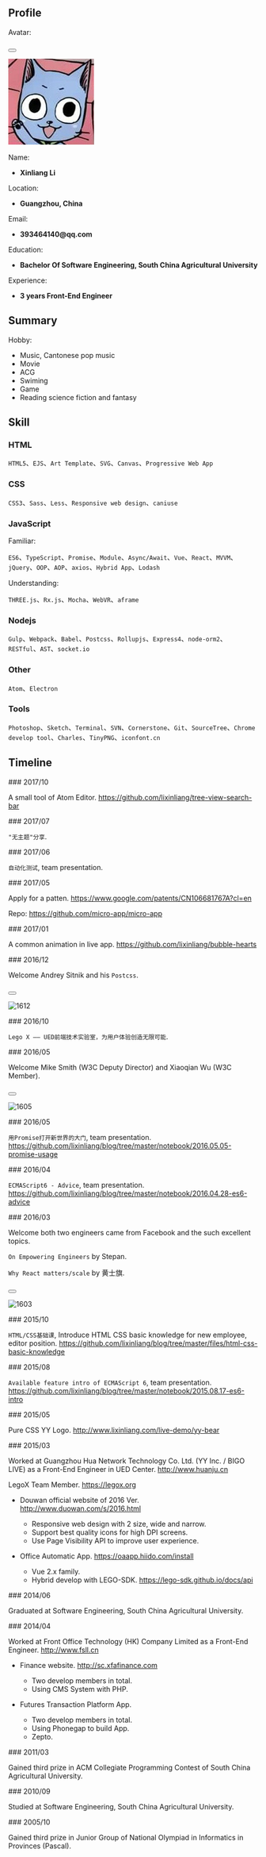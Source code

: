 <p lang="en"></p>

## Profile

Avatar:

<button class="docute-button docute-button-success" data-action="view-picture"></button>

![avatar](./img/avatar.jpg)

Name:

* __Xinliang Li__

Location:

* __Guangzhou, China__

Email:

* __393464140@qq.com__

Education:

* __Bachelor Of Software Engineering, South China Agricultural University__

Experience:

* __3 years Front-End Engineer__

## Summary

Hobby:

* Music, Cantonese pop music
* Movie
* ACG
* Swiming
* Game
* Reading science fiction and fantasy

## Skill

### HTML

`HTML5`、`EJS`、`Art Template`、`SVG`、`Canvas`、`Progressive Web App`

### CSS

`CSS3`、`Sass`、`Less`、`Responsive web design`、`caniuse`

### JavaScript

Familiar:

`ES6`、`TypeScript`、`Promise`、`Module`、`Async/Await`、`Vue`、`React`、`MVVM`、`jQuery`、`OOP`、`AOP`、`axios`、`Hybrid App`、`Lodash`

Understanding:

`THREE.js`、`Rx.js`、`Mocha`、`WebVR`、`aframe`

### Nodejs

`Gulp`、`Webpack`、`Babel`、`Postcss`、`Rollupjs`、`Express4`、`node-orm2`、`RESTful`、`AST`、`socket.io`

### Other

`Atom`、`Electron`

### Tools

`Photoshop`、`Sketch`、`Terminal`、`SVN`、`Cornerstone`、`Git`、`SourceTree`、`Chrome develop tool`、`Charles`、`TinyPNG`、`iconfont.cn`

## Timeline <label for="hobby"></label> <label for="patent"></label> <label for="career"></label> <label for="education"></label> <label for="conference"></label> <label for="competition"></label> <label for="presentation"></label> <label for="reset"></label>

<p data-filter><label for="hobby"></label> <label for="patent"></label> <label for="career"></label> <label for="education"></label> <label for="conference"></label> <label for="competition"></label> <label for="presentation"></label></p>

<p data-line="hobby"></p>
### 2017/10
<label for="hobby"></label>

A small tool of Atom Editor. https://github.com/lixinliang/tree-view-search-bar

<p data-line="presentation"></p>
### 2017/07
<label for="presentation"></label>

`"无主题"分享`.

<p data-line="presentation"></p>
### 2017/06
<label for="presentation"></label>

`自动化测试`, team presentation.

<p data-line="patent"></p>
### 2017/05
<label for="patent"></label>

Apply for a patten. https://www.google.com/patents/CN106681767A?cl=en

Repo: https://github.com/micro-app/micro-app

<p data-line="hobby"></p>
### 2017/01
<label for="hobby"></label>

A common animation in live app. https://github.com/lixinliang/bubble-hearts

<p data-line="conference"></p>
### 2016/12
<label for="conference"></label>

Welcome Andrey Sitnik and his `Postcss`.

<button class="docute-button docute-button-success" data-action="view-picture"></button>

![1612](./img/1612.jpg)

<p data-line="presentation"></p>
### 2016/10
<label for="presentation"></label>

`Lego X —— UED前端技术实验室，为用户体验创造无限可能`.

<p data-line="conference"></p>
### 2016/05
<label for="conference"></label>

Welcome Mike Smith (W3C Deputy Director) and Xiaoqian Wu (W3C Member).

<button class="docute-button docute-button-success" data-action="view-picture"></button>

![1605](./img/1605.jpg)

<p data-line="presentation"></p>
### 2016/05
<label for="presentation"></label>

`用Promise打开新世界的大门`, team presentation. https://github.com/lixinliang/blog/tree/master/notebook/2016.05.05-promise-usage

<p data-line="presentation"></p>
### 2016/04
<label for="presentation"></label>

`ECMAScript6 - Advice`, team presentation. https://github.com/lixinliang/blog/tree/master/notebook/2016.04.28-es6-advice

<p data-line="conference"></p>
### 2016/03
<label for="conference"></label>

Welcome both two engineers came from Facebook and the such excellent topics.

`On Empowering Engineers` by Stepan.

`Why React matters/scale` by 黄士旗.

<button class="docute-button docute-button-success" data-action="view-picture"></button>

![1603](./img/1603.jpg)

<p data-line="presentation"></p>
### 2015/10
<label for="presentation"></label>

`HTML/CSS基础课`, Introduce HTML CSS basic knowledge for new employee, editor position. https://github.com/lixinliang/blog/tree/master/files/html-css-basic-knowledge

<p data-line="presentation"></p>
### 2015/08
<label for="presentation"></label>

`Available feature intro of ECMAScript 6`, team presentation. https://github.com/lixinliang/blog/tree/master/notebook/2015.08.17-es6-intro

<p data-line="hobby"></p>
### 2015/05
<label for="hobby"></label>

Pure CSS YY Logo. http://www.lixinliang.com/live-demo/yy-bear

<p data-line="career"></p>
### 2015/03
<label for="career"></label>

Worked at Guangzhou Hua Network Technology Co. Ltd. (YY Inc. / BIGO LIVE) as a Front-End Engineer in UED Center. http://www.huanju.cn

LegoX Team Member. https://legox.org

* Douwan official website of 2016 Ver. http://www.duowan.com/s/2016.html
    * Responsive web design with 2 size, wide and narrow.
    * Support best quality icons for high DPI screens.
    * Use Page Visibility API to improve user experience.

* Office Automatic App. https://oaapp.hiido.com/install
    * Vue 2.x family.
    * Hybrid develop with LEGO-SDK. https://lego-sdk.github.io/docs/api

<p data-line="education"></p>
### 2014/06
<label for="education"></label>

Graduated at Software Engineering, South China Agricultural University.

<p data-line="career"></p>
### 2014/04
<label for="career"></label>

Worked at Front Office Technology (HK) Company Limited as a Front-End Engineer. http://www.fsll.cn

* Finance website. http://sc.xfafinance.com
    * Two develop members in total.
    * Using CMS System with PHP.

* Futures Transaction Platform App.
    * Two develop members in total.
    * Using Phonegap to build App.
    * Zepto.

<p data-line="competition"></p>
### 2011/03
<label for="competition"></label>

Gained third prize in ACM Collegiate Programming Contest of South China Agricultural University.

<p data-line="education"></p>
### 2010/09
<label for="education"></label>

Studied at Software Engineering, South China Agricultural University.

<p data-line="competition"></p>
### 2005/10
<label for="competition"></label>

Gained third prize in Junior Group of National Olympiad in Informatics in Provinces (Pascal).
